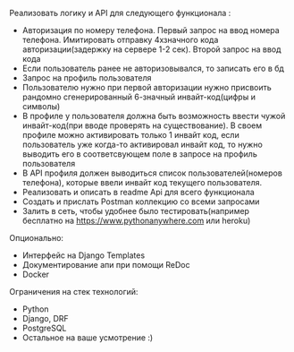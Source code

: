 Реализовать логику и API для следующего функционала :
-	Авторизация по номеру телефона. Первый запрос на ввод номера телефона. Имитировать отправку 4хзначного кода авторизации(задержку на сервере 1-2 сек). Второй запрос на ввод кода 
-	Если пользователь ранее не авторизовывался, то записать его в бд 
-	Запрос на профиль пользователя
-	Пользователю нужно при первой авторизации нужно присвоить рандомно сгенерированный 6-значный инвайт-код(цифры и символы)
-	В профиле у пользователя должна быть возможность ввести чужой инвайт-код(при вводе проверять на существование). В своем профиле можно активировать только 1 инвайт код, если пользователь уже когда-то активировал инвайт код, то нужно выводить его в соответсвующем поле в запросе на профиль пользователя
-	В API профиля должен выводиться список пользователей(номеров телефона), которые ввели инвайт код текущего пользователя.
-	Реализовать и описать в readme Api для всего функционала
-	Создать и прислать Postman коллекцию со всеми запросами
-	Залить в сеть, чтобы удобнее было тестировать(например бесплатно на https://www.pythonanywhere.com или heroku)

Опционально:
-	Интерфейс на Django Templates
-	Документирование апи при помощи ReDoc
-	Docker

Ограничения на стек технологий:
-	Python
-	Django, DRF
-	PostgreSQL
-	Остальное на ваше усмотрение :)

